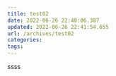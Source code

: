 ```yaml
---
title: test02
date: 2022-06-26 22:40:06.387
updated: 2022-06-26 22:41:54.655
url: /archives/test02
categories: 
tags: 
---
```


ssss